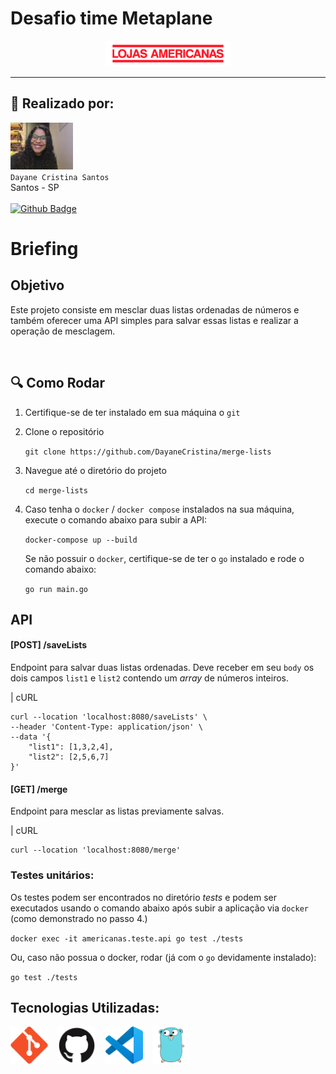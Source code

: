 # Desafio time Metaplane 

<div align="center">
  <img src="img/lojas-americanas.png" alt="Lojas Americanas" width="40%">
</div>

---

## :handshake: Realizado por:

<img width="100" alt="Foto de Perfil da Dayane" src="img/perfil_dayane.jpg"> <br>  `Dayane Cristina Santos` <br> Santos - SP <br><br> [![Github Badge](https://img.shields.io/badge/LinkedIn-0077B5?style=for-the-badge&logo=linkedin&logoColor=white)](https://www.linkedin.com/in/dayane-cristina-santos/)

# Briefing

## Objetivo
Este projeto consiste em mesclar duas listas ordenadas de números e também oferecer uma API simples para salvar essas listas e realizar a operação de mesclagem.

<br>

## 🔍 Como Rodar

1. Certifique-se de ter instalado em sua máquina o `git`
  
1. Clone o repositório

    `git clone https://github.com/DayaneCristina/merge-lists`

2. Navegue até o diretório do projeto

    `cd merge-lists`

3. Caso tenha o `docker` / `docker compose` instalados na sua máquina, execute o comando abaixo para subir a API: 
  
    `docker-compose up --build`

    Se não possuir o `docker`, certifique-se de ter o `go` instalado e rode o comando abaixo:

    `go run main.go `

## API
#### [POST] /saveLists
Endpoint para salvar duas listas ordenadas. Deve receber em seu `body` os dois campos `list1` e `list2` contendo um *array* de números inteiros.

| cURL
```
curl --location 'localhost:8080/saveLists' \
--header 'Content-Type: application/json' \
--data '{
    "list1": [1,3,2,4],
    "list2": [2,5,6,7]
}'
```

#### [GET] /merge
Endpoint para mesclar as listas previamente salvas.

| cURL
```
curl --location 'localhost:8080/merge'
```

### Testes unitários:
Os testes podem ser encontrados no diretório *tests* e podem ser executados usando o comando abaixo após subir a aplicação via `docker` (como demonstrado no passo 4.)

  `docker exec -it americanas.teste.api go test ./tests`

Ou, caso não possua o docker, rodar (já com o `go` devidamente instalado):

`go test ./tests`

## **Tecnologias Utilizadas:**

<div style="display: inline_block">
  <img align="center" alt="icone-GIT" height="60" src="https://github.com/devicons/devicon/blob/master/icons/git/git-original.svg">
  &nbsp;&nbsp;
  <img align="center" alt="icone-Go" height="60" src="https://github.com/devicons/devicon/blob/master/icons/github/github-original.svg">
  &nbsp;&nbsp;
  <img align="center" alt="icone-VS-CODE" height="60" src="https://github.com/devicons/devicon/blob/master/icons/vscode/vscode-original.svg">
  &nbsp;&nbsp;
  <img align="center" alt="icone-Go" height="60" src="https://github.com/devicons/devicon/blob/master/icons/go/go-original.svg">
  &nbsp;&nbsp;
</div>
